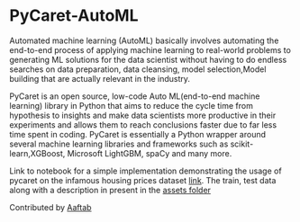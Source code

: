 # PyCaret-AutoML

Automated machine learning (AutoML) basically involves automating the end-to-end process of applying machine learning to real-world problems to generating ML solutions for the data scientist without having to do endless searches on data preparation, data cleansing, model selection,Model building that are actually relevant in the industry. 

PyCaret is an open source, low-code Auto ML(end-to-end machine learning) library in Python that aims to reduce the cycle time from hypothesis to insights and make data scientists more productive in their experiments and allows them to reach conclusions faster due to far less time spent in coding. PyCaret is essentially a Python wrapper around several machine learning libraries and frameworks such as scikit-learn,XGBoost, Microsoft LightGBM, spaCy and many more.

Link to notebook for a simple implementation demonstrating the usage of pycaret on the infamous housing prices dataset [link](https://www.kaggle.com/c/house-prices-advanced-regression-techniques/overview). The train, test data along with a description in present in the [assets folder](./assets/)

Contributed by [Aaftab](https://github.com/achillesposiedon)
